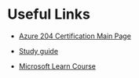 # Useful Links

- [Azure 204 Certification Main Page](https://learn.microsoft.com/en-us/credentials/certifications/azure-developer/?practice-assessment-type=certification)

- [Study guide](https://learn.microsoft.com/en-us/credentials/certifications/resources/study-guides/az-204)

- [Microsoft Learn Course](https://learn.microsoft.com/en-us/training/courses/az-204t00)

